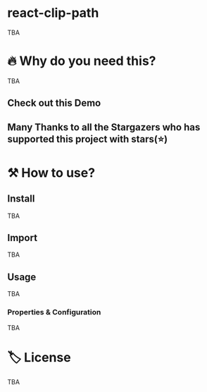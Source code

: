 # react-clip-path

TBA

# 🔥 Why do you need this?
TBA

## Check out this Demo

## Many Thanks to all the Stargazers who has supported this project with stars(⭐)


# ⚒️ How to use?

## Install
TBA

## Import
TBA

## Usage
TBA

### Properties & Configuration
TBA

# 🏷️ License
TBA



